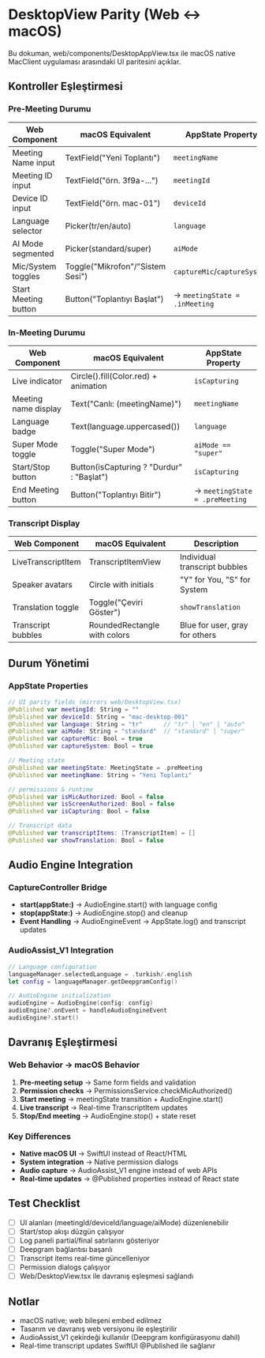# DesktopView Parity (Web ↔ macOS)

Bu dokuman, web/components/DesktopAppView.tsx ile macOS native MacClient uygulaması arasındaki UI paritesini açıklar.

## Kontroller Eşleştirmesi

### Pre-Meeting Durumu
| Web Component | macOS Equivalent | AppState Property |
|---------------|------------------|-------------------|
| Meeting Name input | TextField("Yeni Toplantı") | `meetingName` |
| Meeting ID input | TextField("örn. 3f9a-...") | `meetingId` |
| Device ID input | TextField("örn. mac-01") | `deviceId` |
| Language selector | Picker(tr/en/auto) | `language` |
| AI Mode segmented | Picker(standard/super) | `aiMode` |
| Mic/System toggles | Toggle("Mikrofon"/"Sistem Sesi") | `captureMic`/`captureSystem` |
| Start Meeting button | Button("Toplantıyı Başlat") | → `meetingState = .inMeeting` |

### In-Meeting Durumu
| Web Component | macOS Equivalent | AppState Property |
|---------------|------------------|-------------------|
| Live indicator | Circle().fill(Color.red) + animation | `isCapturing` |
| Meeting name display | Text("Canlı: \(meetingName)") | `meetingName` |
| Language badge | Text(language.uppercased()) | `language` |
| Super Mode toggle | Toggle("Super Mode") | `aiMode == "super"` |
| Start/Stop button | Button(isCapturing ? "Durdur" : "Başlat") | `isCapturing` |
| End Meeting button | Button("Toplantıyı Bitir") | → `meetingState = .preMeeting` |

### Transcript Display
| Web Component | macOS Equivalent | Description |
|---------------|------------------|-------------|
| LiveTranscriptItem | TranscriptItemView | Individual transcript bubbles |
| Speaker avatars | Circle with initials | "Y" for You, "S" for System |
| Translation toggle | Toggle("Çeviri Göster") | `showTranslation` |
| Transcript bubbles | RoundedRectangle with colors | Blue for user, gray for others |

## Durum Yönetimi

### AppState Properties
```swift
// UI parity fields (mirrors web/DesktopView.tsx)
@Published var meetingId: String = ""
@Published var deviceId: String = "mac-desktop-001"
@Published var language: String = "tr"      // "tr" | "en" | "auto"
@Published var aiMode: String = "standard"  // "standard" | "super"
@Published var captureMic: Bool = true
@Published var captureSystem: Bool = true

// Meeting state
@Published var meetingState: MeetingState = .preMeeting
@Published var meetingName: String = "Yeni Toplantı"

// permissions & runtime
@Published var isMicAuthorized: Bool = false
@Published var isScreenAuthorized: Bool = false
@Published var isCapturing: Bool = false

// Transcript data
@Published var transcriptItems: [TranscriptItem] = []
@Published var showTranslation: Bool = false
```

## Audio Engine Integration

### CaptureController Bridge
- **start(appState:)** → AudioEngine.start() with language config
- **stop(appState:)** → AudioEngine.stop() and cleanup
- **Event Handling** → AudioEngineEvent → AppState.log() and transcript updates

### AudioAssist_V1 Integration
```swift
// Language configuration
languageManager.selectedLanguage = .turkish/.english
let config = languageManager.getDeepgramConfig()

// AudioEngine initialization
audioEngine = AudioEngine(config: config)
audioEngine?.onEvent = handleAudioEngineEvent
audioEngine?.start()
```

## Davranış Eşleştirmesi

### Web Behavior → macOS Behavior
1. **Pre-meeting setup** → Same form fields and validation
2. **Permission checks** → PermissionsService.checkMicAuthorized()
3. **Start meeting** → meetingState transition + AudioEngine.start()
4. **Live transcript** → Real-time TranscriptItem updates
5. **Stop/End meeting** → AudioEngine.stop() + state reset

### Key Differences
- **Native macOS UI** → SwiftUI instead of React/HTML
- **System integration** → Native permission dialogs
- **Audio capture** → AudioAssist_V1 engine instead of web APIs
- **Real-time updates** → @Published properties instead of React state

## Test Checklist

- [ ] UI alanları (meetingId/deviceId/language/aiMode) düzenlenebilir
- [ ] Start/stop akışı düzgün çalışıyor
- [ ] Log paneli partial/final satırlarını gösteriyor
- [ ] Deepgram bağlantısı başarılı
- [ ] Transcript items real-time güncelleniyor
- [ ] Permission dialogs çalışıyor
- [ ] Web/DesktopView.tsx ile davranış eşleşmesi sağlandı

## Notlar

- macOS native; web bileşeni embed edilmez
- Tasarım ve davranış web versiyonu ile eşleştirilir
- AudioAssist_V1 çekirdeği kullanılır (Deepgram konfigürasyonu dahil)
- Real-time transcript updates SwiftUI @Published ile sağlanır
